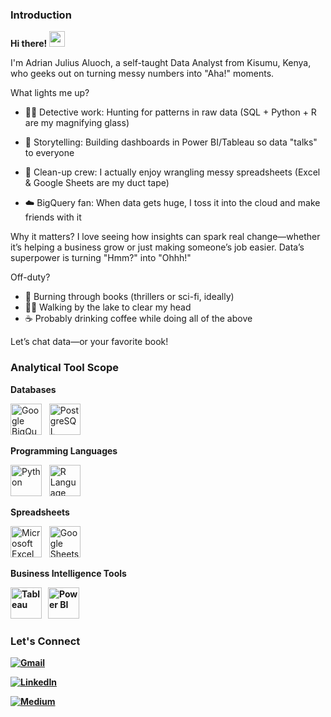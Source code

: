 ### <b>Introduction</b>

<b>Hi there! <img src="https://emojis.slackmojis.com/emojis/images/1536351075/4594/blob-wave.gif" width="25"/></b>

I'm Adrian Julius Aluoch, a self-taught Data Analyst from Kisumu, Kenya, who geeks out on turning messy numbers into "Aha!" moments.

What lights me up?

  - 🕵️‍♂️ Detective work: Hunting for patterns in raw data (SQL + Python + R are my magnifying glass)
  
  - 🎨 Storytelling: Building dashboards in Power BI/Tableau so data "talks" to everyone
  
  - 🧹 Clean-up crew: I actually enjoy wrangling messy spreadsheets (Excel & Google Sheets are my duct tape)
  
  - ☁️ BigQuery fan: When data gets huge, I toss it into the cloud and make friends with it

Why it matters?
I love seeing how insights can spark real change—whether it’s helping a business grow or just making someone’s job easier. Data’s superpower is turning "Hmm?" into "Ohhh!"

Off-duty?
  - 📖 Burning through books (thrillers or sci-fi, ideally)
  - 🚶‍♂️ Walking by the lake to clear my head
  - ☕ Probably drinking coffee while doing all of the above

Let’s chat data—or your favorite book!

<div align="left">

### <b>Analytical Tool Scope</b>

<b>Databases</b>

[<img src="https://www.vectorlogo.zone/logos/google_bigquery/google_bigquery-icon.svg" height="50" alt="Google BigQuery" />](https://cloud.google.com/bigquery)&nbsp;&nbsp;
[<img src="https://upload.wikimedia.org/wikipedia/commons/2/29/Postgresql_elephant.svg" height="50" width="50" alt="PostgreSQL" />](https://www.postgresql.org/)&nbsp;&nbsp;

<b>Programming Languages</b>

[<img src="https://upload.wikimedia.org/wikipedia/commons/thumb/c/c3/Python-logo-notext.svg/1200px-Python-logo-notext.svg.png" height="50" width="50" alt="Python" />](https://www.python.org/)&nbsp;&nbsp;
[<img src="https://download.logo.wine/logo/R_(programming_language)/R_(programming_language)-Logo.wine.png" height="50" alt="R Language" />](https://www.r-project.org/)&nbsp;&nbsp;

<b>Spreadsheets</b>

[<img src="https://upload.wikimedia.org/wikipedia/commons/3/34/Microsoft_Office_Excel_%282019–present%29.svg" height="50" alt="Microsoft Excel" />](https://www.microsoft.com/excel)&nbsp;&nbsp;
[<img src="https://google.oit.ncsu.edu/wp-content/uploads/sites/6/2021/01/Google_Sheets.max-2800x2800-1.png" height="50" alt="Google Sheets" />](https://www.google.com/sheets/about/)&nbsp;&nbsp;

<b>Business Intelligence Tools<b>

[<img src="https://img.icons8.com/color/512/tableau-software.png" height="50" width="50" alt="Tableau" />](https://www.tableau.com/)&nbsp;&nbsp;
[<img src="https://cdn.freelogovectors.net/wp-content/uploads/2023/11/power-bi-logo-freelogovectors.net_.png" height="50" alt="Power BI" />](https://powerbi.microsoft.com/)

</div>

### <b>Let's Connect</b>

[<img alt="Gmail" src="https://img.shields.io/badge/Gmail-D14836?style=for-the-badge&logo=gmail&logoColor=white" />](mailto:adrianjuliusaluoch@gmail.com)

[<img alt="LinkedIn" src="https://img.shields.io/badge/LinkedIn-%230E76A8.svg?&style=for-the-badge&logo=LinkedIn&logoColor=white" />](https://www.linkedin.com/in/adrian-julius-aluoch-b43184333/)

[<img alt="Medium" src="https://img.shields.io/badge/Medium-%23000000.svg?&style=for-the-badge&logo=Medium&logoColor=white"/>](https://medium.com/@adrianjuliusaluoch)
